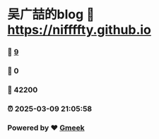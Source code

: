 # 吴广喆的blog :link: https://niffffty.github.io 
### :page_facing_up: [9](https://niffffty.github.io/tag.html) 
### :speech_balloon: 0 
### :hibiscus: 42200 
### :alarm_clock: 2025-03-09 21:05:58 
### Powered by :heart: [Gmeek](https://github.com/Meekdai/Gmeek)
